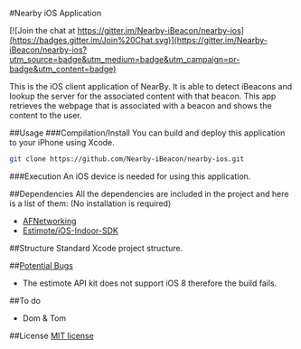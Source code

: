 #Nearby iOS Application

[![Join the chat at https://gitter.im/Nearby-iBeacon/nearby-ios](https://badges.gitter.im/Join%20Chat.svg)](https://gitter.im/Nearby-iBeacon/nearby-ios?utm_source=badge&utm_medium=badge&utm_campaign=pr-badge&utm_content=badge)

This is the iOS client application of NearBy. It is able to detect iBeacons and lookup the server for the associated content with that beacon. This app retrieves the webpage that is associated with a beacon and shows the content to the user.

##Usage
###Compilation/Install
You can build and deploy this application to your iPhone using Xcode.

```bash
git clone https://github.com/Nearby-iBeacon/nearby-ios.git
```

###Execution
An iOS device is needed for using this application.


##Dependencies
All the dependencies are included in the project and here is a list of them: (No installation is required)
* [AFNetworking](https://github.com/AFNetworking/AFNetworking.git)
* [Estimote/iOS-Indoor-SDK](https://github.com/Estimote/iOS-Indoor-SDK.git)

##Structure
Standard Xcode project structure.

##[Potential Bugs](https://github.com/Nearby-iBeacon/nearby-ios/issues)
* The estimote API kit does not support iOS 8 therefore the build fails.

##To do
* Dom & Tom

##License
[MIT license](http://opensource.org/licenses/MIT) 
